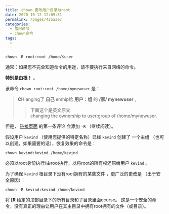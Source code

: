```yaml
---
title: chown 更改用户目录为root
date: 2020-10-12 12:09:51
permalink: /pages/425a3e/
categories:
  - 常用命令
  - chown命令
tags:
  - 
---
```

<!--
 * @Author: 中箭的吴起
 * @Date: 2020-07-17 17:57:16
 * @LastEditTime: 2020-07-17 18:06:33
 * @LastEditors: 中箭的吴起
 * @Description: 
 * @FilePath: \科技文章c:\Users\admin\OneDrive\studybook\linux\常用命令\chown命令\chown 更改用户目录为root.md
 * @日行一善，每日一码
--> 
```shell
chown -R root:root /home/$user 
```
通常：如果您不完全知道命令的用途，请不要执行来自网络的命令。

**特别是由根！** 。

该命令 `chown root:root /home/mynewuser` 是：

> **CH** anging了 **自己** ership给 **用户：组** 的 **/家/ mynewuser** 。
> 
   >>下面这个是英文原文     
   >>   changing the ownership to user:group of /home/mynewuser.
     
    
但是， [链接页面](https://www.digitalocean.com/community/questions/ubuntu-16-04-creating-new-user-and-adding-ssh-keys?answer=36900) 的第一条评论 会添加 `-R` （继续阅读）。

假设用户 `kevind` （使用您提供的特定名称）已经 `kevind` 创建了 一个主组 （也可以创建，如果需要的话），恢复效果的命令是：

```
chown kevind:kevind /home/kevind
```

必须以root身份执行/由root执行，以将root的所有权还原给用户 `kevind` 。

为了确保 `kevind` 根目录下没有root拥有的某些文件 ，更广泛的更改是 （出于安全原因）：

```
chown -R kevind:kevind /home/kevind
```

将 **\[R** 给定的顶部目录下的所有目录和子目录里面ecurse。 这是一个安全的命令，没有真正的理由让用户在其主目录中拥有root拥有的文件（或目录）。